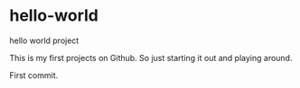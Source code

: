 # hello-world
hello world project

This is my first projects on Github. So just starting it out and playing around.

First commit.
